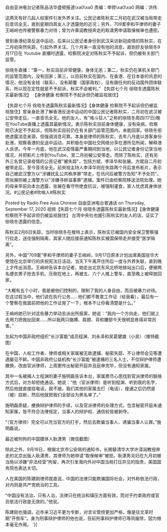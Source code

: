 自由亚洲电台记者陈品洁华盛顿报道\xa0\xa0 责编：申铧\xa0\xa0 网编：洪伟 

这两天有好几起人权案件引发外界关注。公民记者陈秋实二月初在武汉被当局带走后音讯全无，直到星期四其友人才透露他的近况；另外，709案李和平律师的妻子王峭岭也传被警察暴力对待；曾为许章润教授奔走的耿潇男申请取保候审也遭拒。

曾到香港纪录反送中运动，后来以公民记者身份到武汉采访新冠疫情的陈秋实，在二月初突然失踪，引起外界关注。几个月来一直没有他的消息，直到好友徐晓冬9月17日在 Youtube 直播时透露，检察院决定对陈秋实不予起诉，但仍被有关部门监管。

徐晓冬直播：“第一，秋实目前非常健康，身体无恙；第二，秋实仍在某机关部门的监管范围内，没有回家；第三，以目前秋实在国内、在香港、在日本查的讯息的情况，他没有金钱（联系）、没有颠覆（国家政权），没有跟任何的反动国外团体联系，所以现在定性就是不予起诉，秋实不会被判。”  【失踪七个月 徐晓冬透露陈秋实最新情况】 【身体健康 检察院不予起诉但仍被监视居住】

【失踪七个月 徐晓冬透露陈秋实最新情况】【身体健康 检察院不予起诉但仍被监视居住】曾亲身赴港了解香港反送中运动的中国公民记者陈秋实，二月初在武汉被公安带走后，一直音讯全无。他的友人，有&quot;格斗狂人&quot;之称的徐晓冬周四(17日)晚在YouTube直播上透露其最新情况，表示陈秋实目前身体健康，没有染病，检察院已决定不予起诉，但陈秋实目前仍在有关部门监管范围内，未能回家。徐晓冬拒绝透露消息来源，但强调消息可靠。本身是律师的陈秋实，去年八月底以游客身份赴港，观察香港的反送中运动，并积极在中国社交网络分享在港所见所闻，解释港人诉求。今年一月底，他在武汉疫情最严重期间到当地，以公民记者身份记录当地情况，并把影片上传到YouTube，至二月初被公安带走。而除了陈秋实，还有另外三名曾记录疫情的公民记者&quot;被失踪&quot;，包括方斌、李泽华和张展。方斌自二月初被带走后，至今音讯全无。前央视主持人李泽华则在失踪两个月后发布影片，表示自己被武汉警方以&quot;涉嫌扰乱公共秩序罪&quot;带走，在讯问后被警方告知&quot;不予处罚&quot;。而张展则被上海警方以&quot;涉嫌寻衅滋事罪&quot;逮捕，案件已由检察院移送法院处理。她的母亲早前向本台透露，张展在看守所绝食抗议，被强制灌食，家人忧虑其身体状况。#公民记者#吹哨人#陈秋实

Posted by Radio Free Asia Chinese 自由亚洲电台普通话 on Thursday, September 17, 2020 视频【失踪七个月 徐晓冬透露陈秋实最新情况】【身体健康 检察院不予起诉但仍被监视居住】 台湾中央社也援引陈秋实的友人的话，证实了徐晓冬透露的信息。

陈秋实2月6日失踪，当时徐晓冬在推特上表示，陈秋实已被国内安全保卫警察强行拉走，送往强制隔离，其家人随后接获通知陈秋实被国保带走并接受“医学隔离”。

另外，中国“709案”李和平律师的妻子王峭岭，9月17日原本计划出席美国驻华大使馆在北京举行的庆祝宪法日活动，当天下午离开住所后一度与外界失联，直到晚上才传出消息。王峭岭告诉本台记者，她走出北京东风北桥地铁站出口后，便被两名便衣男子抢去手机、压倒在地上，再被五、六个人推上警车，直至晚上被释放回家。

“大概有五个小时，我是被他们控制的，限制了我的人身自由，而且被暴力对待。在这过程当中，他们说在执行公务……他们都不敢拿工作证（给我看），最后有一个警察在我面前把他的工作证晃了一下，根本不让你看清楚是什么。”

王峭岭她已针对这些暴力举动去派出所报案，她说：“我向一个方向走，他们就上去用力把我扯回来……所以我两只胳膊、肩膀、背和腰部今天很明显疼得非常厉害。”

左起为中国非政府组织“长沙富能”成员程渊、刘永泽和吴葛健雄（小吴）（推特截图）

在中国，人权工作者、律师或相关家属被无故逮捕、秘密失踪、不让律师会见等遭遇屡见不鲜。中国非政府公益机构“长沙富能”被逮捕的三名人士，不仅辩护律师遭撤换，改由官派律师，上周更传出秘密开庭并且庭审完毕，但没有通知家属。

其中一名被捕人士程渊的妻子施明磊告诉本台，家属费尽心思找到官派律师的联络方式后，对方却拒绝通话。她说：“他（官派律师）是听到程渊、听到我的名字，然后他就直接挂电话，就不接。我们其他的家属去打（电话），接通之后仍然是（被）挂断，然后他就把我们全部设为黑名单了。”

施明磊质疑，撤换辩护律师的手续，以及官派律师的处理方式，包含秘密开庭未通知家属，皆不符合法律规定，当事人的辩护权、通信权皆被剥夺。

“（官方律师）完全可以充当官方的打手，然后去欺骗当事人、诱骗当事人认罪。”施明磊说。

最近被刑拘的中国媒体人耿潇男（微信截图）

除此之外，9月16日，根据北京市公安局的通知书，长期替清华大学许漳润教授奔走的北京出版人耿潇男，其律师为她申请“取保候审”被拒。耿潇男夫妇在九月初被当局以涉嫌“非法经营”拘留，再次引发海内外对中国当局打压异见的指责，美国国务院也表达关切。

人在美国的陈建刚律师就直说，中国的法律只能欺骗国际社会，对外称依法行政，对内则是共产党统治的工具。

“中国没有法治，只有人治，法律只在统治和镇压方面有效，而对于约束政府或官员依法行政是无效的。”他说。

陈建刚也强调，近年来习近平更为专断，对言论管控更加严格，像是往文革时期“开倒车”。身为刑事辩护律师的他也说，目前刑事辩护律师已等同废除，因为根本毫无作用。 '}]